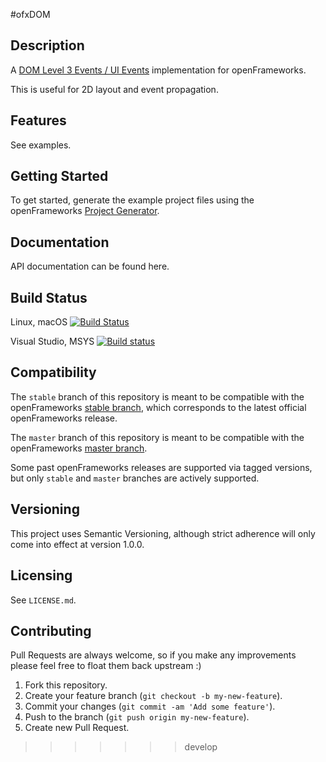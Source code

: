 #ofxDOM

## Description

A [DOM Level 3 Events / UI Events](http://www.w3.org/TR/DOM-Level-3-Events/) implementation for openFrameworks.

This is useful for 2D layout and event propagation.

## Features

See examples.

## Getting Started

To get started, generate the example project files using the openFrameworks [Project Generator](http://openframeworks.cc/learning/01_basics/how_to_add_addon_to_project/).

## Documentation

API documentation can be found here.

## Build Status

Linux, macOS [![Build Status](https://travis-ci.org/bakercp/ofxDOM.svg?branch=stable)](https://travis-ci.org/bakercp/ofxDOM)

Visual Studio, MSYS [![Build status](https://ci.appveyor.com/api/projects/status/eyqmnhjd28728cm5/branch/master?svg=true)](https://ci.appveyor.com/project/bakercp/ofxdom/branch/master)

## Compatibility

The `stable` branch of this repository is meant to be compatible with the openFrameworks [stable branch](https://github.com/openframeworks/openFrameworks/tree/stable), which corresponds to the latest official openFrameworks release.

The `master` branch of this repository is meant to be compatible with the openFrameworks [master branch](https://github.com/openframeworks/openFrameworks/tree/master).

Some past openFrameworks releases are supported via tagged versions, but only `stable` and `master` branches are actively supported.

## Versioning

This project uses Semantic Versioning, although strict adherence will only come into effect at version 1.0.0.

## Licensing

See `LICENSE.md`.

## Contributing

Pull Requests are always welcome, so if you make any improvements please feel free to float them back upstream :)

1. Fork this repository.
2. Create your feature branch (`git checkout -b my-new-feature`).
3. Commit your changes (`git commit -am 'Add some feature'`).
4. Push to the branch (`git push origin my-new-feature`).
5. Create new Pull Request.
>>>>>>> develop
